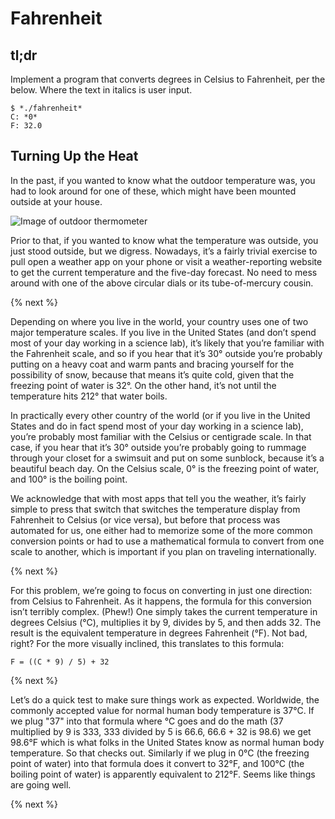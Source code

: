 # Fahrenheit

## tl;dr

Implement a program that converts degrees in Celsius to Fahrenheit, per the below. Where the text in italics is user input.

```
$ *./fahrenheit*
C: *0*
F: 32.0
```

## Turning Up the Heat

In the past, if you wanted to know what the outdoor temperature was, you had to look around for one of these, which might have been mounted outside at your house.

![Image of outdoor thermometer](https://images-na.ssl-images-amazon.com/images/I/71qi9k9byRL._SL1500_.jpg)

Prior to that, if you wanted to know what the temperature was outside, you just stood outside, but we digress. Nowadays, it’s a fairly trivial exercise to pull open a weather app on your phone or visit a weather-reporting website to get the current temperature and the five-day forecast. No need to mess around with one of the above circular dials or its tube-of-mercury cousin.

{% next %}

Depending on where you live in the world, your country uses one of two major temperature scales. If you live in the United States (and don’t spend most of your day working in a science lab), it’s likely that you’re familiar with the Fahrenheit scale, and so if you hear that it’s 30° outside you’re probably putting on a heavy coat and warm pants and bracing yourself for the possibility of snow, because that means it’s quite cold, given that the freezing point of water is 32°. On the other hand, it’s not until the temperature hits 212° that water boils.

In practically every other country of the world (or if you live in the United States and do in fact spend most of your day working in a science lab), you’re probably most familiar with the Celsius or centigrade scale. In that case, if you hear that it’s 30° outside you’re probably going to rummage through your closet for a swimsuit and put on some sunblock, because it’s a beautiful beach day. On the Celsius scale, 0° is the freezing point of water, and 100° is the boiling point.

We acknowledge that with most apps that tell you the weather, it’s fairly simple to press that switch that switches the temperature display from Fahrenheit to Celsius (or vice versa), but before that process was automated for us, one either had to memorize some of the more common conversion points or had to use a mathematical formula to convert from one scale to another, which is important if you plan on traveling internationally.

{% next %}

For this problem, we’re going to focus on converting in just one direction: from Celsius to Fahrenheit. As it happens, the formula for this conversion isn’t terribly complex. (Phew!) One simply takes the current temperature in degrees Celsius (°C), multiplies it by 9, divides by 5, and then adds 32. The result is the equivalent temperature in degrees Fahrenheit (°F). Not bad, right? For the more visually inclined, this translates to this formula:

```
F = ((C * 9) / 5) + 32
```

{% next %}

Let’s do a quick test to make sure things work as expected. Worldwide, the commonly accepted value for normal human body temperature is 37°C. If we plug "37" into that formula where °C goes and do the math (37 multiplied by 9 is 333, 333 divided by 5 is 66.6, 66.6 + 32 is 98.6) we get 98.6°F which is what folks in the United States know as normal human body temperature. So that checks out. Similarly if we plug in 0°C (the freezing point of water) into that formula does it convert to 32°F, and 100°C (the boiling point of water) is apparently equivalent to 212°F. Seems like things are going well.

{% next %}
